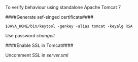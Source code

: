 To verify behaviour using standalone Apache Tomcat 7

####Generate sef-singed certificate####

    $JAVA_HOME/bin/keytool -genkey -alias tomcat -keyalg RSA

Use password _changeit_

####Enable SSL in Tomcat####

Uncomment SSL in _server.xml_


